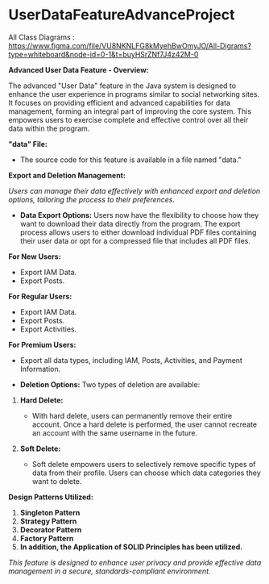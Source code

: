 # UserDataFeatureAdvanceProject

All Class Diagrams  : https://www.figma.com/file/VU8NKNLFG8kMyehBwOmyJO/All-Digrams?type=whiteboard&node-id=0-1&t=buyHSrZNf7J4z42M-0

**Advanced User Data Feature - Overview:**

The advanced "User Data" feature in the Java system is designed to enhance the user experience in programs similar to social networking sites. It focuses on providing efficient and advanced capabilities for data management, forming an integral part of improving the core system. This empowers users to exercise complete and effective control over all their data within the program.

**"data" File:**
- The source code for this feature is available in a file named "data."

**Export and Deletion Management:**

*Users can manage their data effectively with enhanced export and deletion options, tailoring the process to their preferences.*

- **Data Export Options:**
Users now have the flexibility to choose how they want to download their data directly from the program. The export process allows users to either download individual PDF files containing their user data or opt for a compressed file that includes all PDF files.

**For New Users:**
- Export IAM Data.
- Export Posts.

**For Regular Users:**
- Export IAM Data.
- Export Posts.
- Export Activities.

**For Premium Users:**
- Export all data types, including IAM, Posts, Activities, and Payment Information.

- **Deletion Options:**
Two types of deletion are available:

1. **Hard Delete:**
   - With hard delete, users can permanently remove their entire account. Once a hard delete is performed, the user cannot recreate an account with the same username in the future.

2. **Soft Delete:**
   - Soft delete empowers users to selectively remove specific types of data from their profile. Users can choose which data categories they want to delete.


**Design Patterns Utilized:**
1. **Singleton Pattern**
2. **Strategy Pattern**
3. **Decorator Pattern**
4. **Factory Pattern**
5. **In addition, the Application of SOLID Principles has been utilized.**

*This feature is designed to enhance user privacy and provide effective data management in a secure, standards-compliant environment.*

